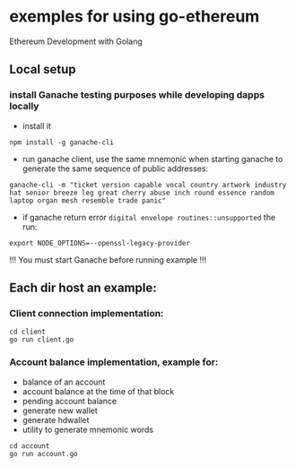 # exemples for using go-ethereum 
 Ethereum Development with Golang


## Local setup
### install Ganache testing purposes while developing dapps locally
- install it
```
npm install -g ganache-cli
```
- run ganache client, use the same mnemonic when starting ganache to generate the same sequence of public addresses:
``` 
ganache-cli -m "ticket version capable vocal country artwork industry hat senior breeze leg great cherry abuse inch round essence random laptop organ mesh resemble trade panic" 
```
- if ganache return error `digital envelope routines::unsupported` the run: 
```
export NODE_OPTIONS=--openssl-legacy-provider
 ```
 !!! You must start Ganache before running example !!!

 ## Each dir host an example:
 ### Client connection implementation: 
```
cd client
go run client.go
```
 ### Account balance implementation, example for: 
 - balance of an account 
 - account balance at the time of that block
 - pending account balance
 - generate new wallet 
 - generate hdwallet
 - utility to generate mnemonic words
 ```
cd account
go run account.go 
```
